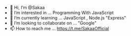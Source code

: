 - 👋 Hi, I’m @Sakaa
- 👀 I’m interested in ... Programming With JavaScript
- 🌱 I’m currently learning ... JavaScript , Node.js "Express"
- 💞️ I’m looking to collaborate on ... "Google"
- 📫 How to reach me ... https://t.me/SakaaOfficial

